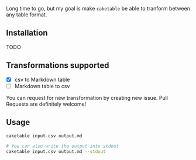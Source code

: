 Long time to go, but my goal is make `caketable` be able to tranform between any table format.

## Installation
TODO

## Transformations supported
-[x] csv to Markdown table
-[ ] Markdown table to csv

You can request for new transformation by creating new issue. Pull Requests are definitely welcome!

## Usage
```bash
caketable input.csv output.md

# You can also write the output into stdout
caketable input.csv output.md --stdout
```

